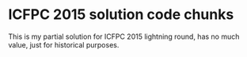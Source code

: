 ICFPC 2015 solution code chunks 
===============================

This is my partial solution for ICFPC 2015 lightning round, has no much value, just for historical purposes.
